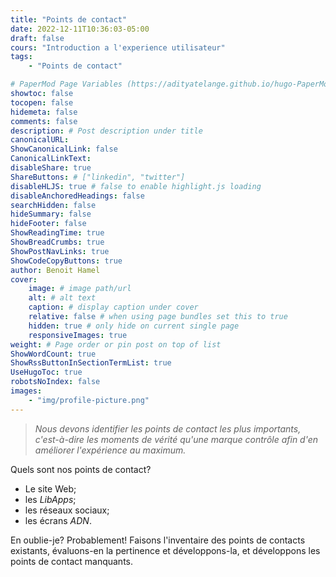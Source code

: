 ```yaml
---
title: "Points de contact"
date: 2022-12-11T10:36:03-05:00
draft: false
cours: "Introduction a l'experience utilisateur"
tags: 
    - "Points de contact"

# PaperMod Page Variables (https://adityatelange.github.io/hugo-PaperMod/posts/papermod/papermod-variables/#page-variables)
showtoc: false
tocopen: false
hidemeta: false
comments: false
description: # Post description under title
canonicalURL: 
ShowCanonicalLink: false
CanonicalLinkText:
disableShare: true
ShareButtons: # ["linkedin", "twitter"]
disableHLJS: true # false to enable highlight.js loading
disableAnchoredHeadings: false
searchHidden: false
hideSummary: false
hideFooter: false
ShowReadingTime: true
ShowBreadCrumbs: true
ShowPostNavLinks: true
ShowCodeCopyButtons: true
author: Benoit Hamel
cover:
    image: # image path/url
    alt: # alt text
    caption: # display caption under cover
    relative: false # when using page bundles set this to true
    hidden: true # only hide on current single page
    responsiveImages: true
weight: # Page order or pin post on top of list
ShowWordCount: true
ShowRssButtonInSectionTermList: true
UseHugoToc: true
robotsNoIndex: false
images:
    - "img/profile-picture.png"
---
```


> *Nous devons identifier les points de contact les plus importants, c'est-à-dire*
> *les moments de vérité qu'une marque contrôle afin d'en améliorer l'expérience*
> *au maximum.*
<!--more-->

Quels sont nos points de contact?

- Le site Web;
- les *LibApps*;
- les réseaux sociaux;
- les écrans *ADN*.

En oublie-je? Probablement! Faisons l'inventaire des points de contacts existants,
évaluons-en la pertinence et développons-la, et développons les points de contact manquants.